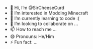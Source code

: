 - 👋 Hi, I’m @SirCheeseCurd
- 👀 I’m interested in Modding Minecraft
- 🌱 I’m currently learning to code :( 
- 💞️ I’m looking to collaborate on ...
- 📫 How to reach me ...
- 😄 Pronouns: He/Him
- ⚡ Fun fact: ...

<!---
SirCheeseCurd/SirCheeseCurd is a ✨ special ✨ repository because its `README.md` (this file) appears on your GitHub profile.
You can click the Preview link to take a look at your changes.
--->
